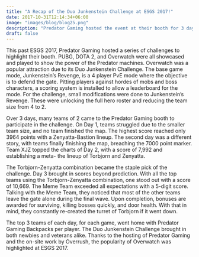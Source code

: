 ```yaml
---
title: "A Recap of the Duo Junkenstein Challenge at ESGS 2017!"
date: 2017-10-31T12:14:34+06:00
image: "images/blog/blog25.png"
description: "Predator Gaming hosted the event at their booth for 3 days."
draft: false
---
```


This past ESGS 2017, Predator Gaming hosted a series of challenges to highlight their booth. PUBG, DOTA 2, and Overwatch were all showcased and played to show the power of the Predator machines. Overwatch was a popular attraction due to its Duo Junkenstein Challenge. The base game mode, Junkenstein’s Revenge, is a 4 player PvE mode where the objective is to defend the gate. Pitting players against hordes of mobs and boss characters, a scoring system is installed to allow a leaderboard for the mode. For the challenge, small modifications were done to Junkenstein’s Revenge. These were unlocking the full hero roster and reducing the team size from 4 to 2.


Over 3 days, many teams of 2 came to the Predator Gaming booth to participate in the challenge. On Day 1, teams struggled due to the smaller team size, and no team finished the map. The highest score reached only 3964 points with a Zenyatta-Bastion lineup. The second day was a different story, with teams finally finishing the map, breaching the 7000 point marker. Team XJZ topped the charts of Day 2, with a score of 7,992 and establishing a meta- the lineup of Torbjorn and Zenyatta.

The Torbjorn-Zenyatta combination became the staple pick of the challenge.
Day 3 brought in scores beyond prediction. With all the top teams using the Torbjorn-Zenyatta combination, one stood out with a score of 10,669. The Meme Team exceeded all expectations with a 5-digit score. Talking with the Meme Team, they noticed that most of the other teams leave the gate alone during the final wave. Upon completion, bonuses are awarded for surviving, killing bosses quickly, and door health. With that in mind, they constantly re-created the turret of Torbjorn if it went down.


The top 3 teams of each day, for each game, went home with Predator Gaming Backpacks per player. The Duo Junkenstein Challenge brought in both newbies and veterans alike. Thanks to the hosting of Predator Gaming and the on-site work by Overrush, the popularity of Overwatch was highlighted at ESGS 2017.
